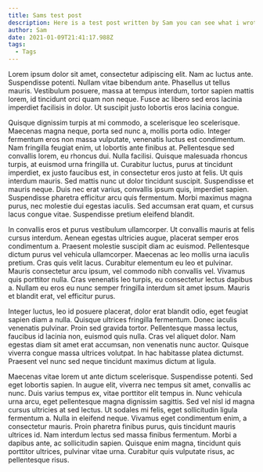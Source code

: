 ```yaml
---
title: Sams test post
description: Here is a test post written by Sam you can see what i wrote by clicking
author: Sam
date: 2021-01-09T21:41:17.988Z
tags:
  - Tags
---
```

Lorem ipsum dolor sit amet, consectetur adipiscing elit. Nam ac luctus ante. Suspendisse potenti. Nullam vitae bibendum ante. Phasellus ut tellus mauris. Vestibulum posuere, massa at tempus interdum, tortor sapien mattis lorem, id tincidunt orci quam non neque. Fusce ac libero sed eros lacinia imperdiet facilisis in dolor. Ut suscipit justo lobortis eros lacinia congue.

Quisque dignissim turpis at mi commodo, a scelerisque leo scelerisque. Maecenas magna neque, porta sed nunc a, mollis porta odio. Integer fermentum eros non massa vulputate, venenatis luctus est condimentum. Nam fringilla feugiat enim, ut lobortis ante finibus at. Pellentesque sed convallis lorem, eu rhoncus dui. Nulla facilisi. Quisque malesuada rhoncus turpis, at euismod urna fringilla ut. Curabitur luctus, purus at tincidunt imperdiet, ex justo faucibus est, in consectetur eros justo at felis. Ut quis interdum mauris. Sed mattis nunc ut dolor tincidunt suscipit. Suspendisse et mauris neque. Duis nec erat varius, convallis ipsum quis, imperdiet sapien. Suspendisse pharetra efficitur arcu quis fermentum. Morbi maximus magna purus, nec molestie dui egestas iaculis. Sed accumsan erat quam, et cursus lacus congue vitae. Suspendisse pretium eleifend blandit.

In convallis eros et purus vestibulum ullamcorper. Ut convallis mauris at felis cursus interdum. Aenean egestas ultricies augue, placerat semper eros condimentum a. Praesent molestie suscipit diam ac euismod. Pellentesque dictum purus vel vehicula ullamcorper. Maecenas ac leo mollis urna iaculis pretium. Cras quis velit lacus. Curabitur elementum eu leo et pulvinar. Mauris consectetur arcu ipsum, vel commodo nibh convallis vel. Vivamus quis porttitor nulla. Cras venenatis leo turpis, eu consectetur lectus dapibus a. Nullam eu eros eu nunc semper fringilla interdum sit amet ipsum. Mauris et blandit erat, vel efficitur purus.

Integer luctus, leo id posuere placerat, dolor erat blandit odio, eget feugiat sapien diam a nulla. Quisque ultrices fringilla fermentum. Donec iaculis venenatis pulvinar. Proin sed gravida tortor. Pellentesque massa lectus, faucibus id lacinia non, euismod quis nulla. Cras vel aliquet dolor. Nam egestas diam sit amet erat accumsan, non venenatis nunc auctor. Quisque viverra congue massa ultrices volutpat. In hac habitasse platea dictumst. Praesent vel nunc sed neque tincidunt maximus dictum at ligula.

Maecenas vitae lorem ut ante dictum scelerisque. Suspendisse potenti. Sed eget lobortis sapien. In augue elit, viverra nec tempus sit amet, convallis ac nunc. Duis varius tempus ex, vitae porttitor elit tempus in. Nunc vehicula urna arcu, eget pellentesque magna dignissim sagittis. Sed vel nisl id magna cursus ultricies at sed lectus. Ut sodales mi felis, eget sollicitudin ligula fermentum a. Nulla in eleifend neque. Vivamus eget condimentum enim, a consectetur mauris. Proin pharetra finibus purus, quis tincidunt mauris ultrices id. Nam interdum lectus sed massa finibus fermentum. Morbi a dapibus ante, ac sollicitudin sapien. Quisque enim magna, tincidunt quis porttitor ultrices, pulvinar vitae urna. Curabitur quis vulputate risus, ac pellentesque risus.